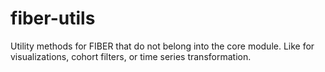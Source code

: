 # fiber-utils

Utility methods for FIBER that do not belong into the core module. 
Like for visualizations, cohort filters, or time series transformation.